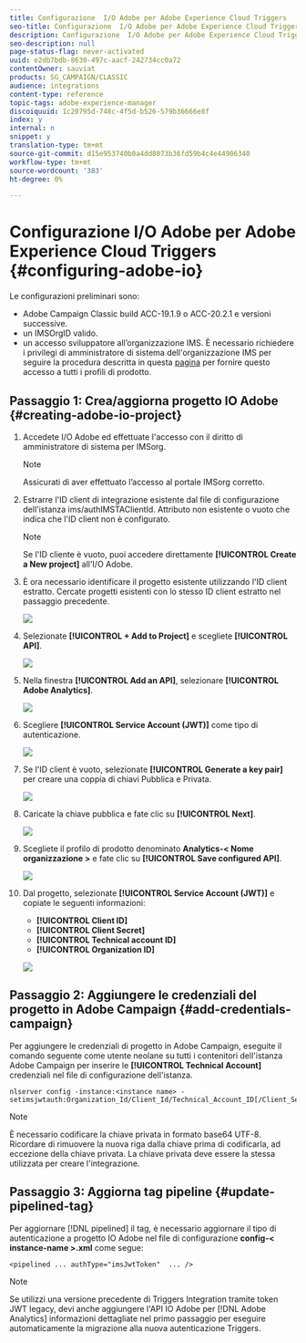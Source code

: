 ```yaml
---
title: Configurazione  I/O Adobe per Adobe Experience Cloud Triggers
seo-title: Configurazione  I/O Adobe per Adobe Experience Cloud Triggers
description: Configurazione  I/O Adobe per Adobe Experience Cloud Triggers
seo-description: null
page-status-flag: never-activated
uuid: e2db7bdb-8630-497c-aacf-242734cc0a72
contentOwner: sauviat
products: SG_CAMPAIGN/CLASSIC
audience: integrations
content-type: reference
topic-tags: adobe-experience-manager
discoiquuid: 1c20795d-748c-4f5d-b526-579b36666e8f
index: y
internal: n
snippet: y
translation-type: tm+mt
source-git-commit: d15e953740b0a4dd8073b36fd59b4c4e44906340
workflow-type: tm+mt
source-wordcount: '383'
ht-degree: 0%

---
```



# Configurazione  I/O Adobe per Adobe Experience Cloud Triggers {#configuring-adobe-io}

Le configurazioni preliminari sono:

* Adobe Campaign Classic build ACC-19.1.9 o ACC-20.2.1 e versioni successive.
* un IMSOrgID valido.
* un accesso sviluppatore all’organizzazione IMS. È necessario richiedere i privilegi di amministratore di sistema dell&#39;organizzazione IMS per seguire la procedura descritta in questa [pagina](https://helpx.adobe.com/ca/enterprise/admin-guide.html/ca/enterprise/using/manage-developers.ug.html) per fornire questo accesso a tutti i profili di prodotto.

## Passaggio 1: Crea/aggiorna  progetto IO Adobe {#creating-adobe-io-project}

1. Accedete  I/O Adobe ed effettuate l&#39;accesso con il diritto di amministratore di sistema per IMSorg.

   >[!NOTE]
   >
   > Assicurati di aver effettuato l’accesso al portale IMSorg corretto.

1. Estrarre l&#39;ID client di integrazione esistente dal file di configurazione dell&#39;istanza ims/authIMSTAClientId. Attributo non esistente o vuoto che indica che l&#39;ID client non è configurato.

   >[!NOTE]
   >
   >Se l&#39;ID cliente è vuoto, puoi accedere direttamente **[!UICONTROL Create a New project]** all&#39;I/O  Adobe.

1. È ora necessario identificare il progetto esistente utilizzando l&#39;ID client estratto. Cercate progetti esistenti con lo stesso ID client estratto nel passaggio precedente.

   ![](assets/adobe_io_8.png)

1. Selezionate **[!UICONTROL + Add to Project]** e scegliete **[!UICONTROL API]**.

   ![](assets/adobe_io_1.png)

1. Nella finestra **[!UICONTROL Add an API]**, selezionare **[!UICONTROL Adobe Analytics]**.

   ![](assets/adobe_io_2.png)

1. Scegliere **[!UICONTROL Service Account (JWT)]** come tipo di autenticazione.

   ![](assets/adobe_io_3.png)

1. Se l&#39;ID client è vuoto, selezionate **[!UICONTROL Generate a key pair]** per creare una coppia di chiavi Pubblica e Privata.

   ![](assets/adobe_io_4.png)

1. Caricate la chiave pubblica e fate clic su **[!UICONTROL Next]**.

   ![](assets/adobe_io_5.png)

1. Scegliete il profilo di prodotto denominato **Analytics-&lt; Nome organizzazione >** e fate clic su **[!UICONTROL Save configured API]**.

   ![](assets/adobe_io_6.png)

1. Dal progetto, selezionate **[!UICONTROL Service Account (JWT)]** e copiate le seguenti informazioni:
   * **[!UICONTROL Client ID]**
   * **[!UICONTROL Client Secret]**
   * **[!UICONTROL Technical account ID]**
   * **[!UICONTROL Organization ID]**

   ![](assets/adobe_io_7.png)

## Passaggio 2: Aggiungere le credenziali del progetto in  Adobe Campaign {#add-credentials-campaign}

Per aggiungere le credenziali di progetto in  Adobe Campaign, eseguite il comando seguente come utente neolane su tutti i contenitori dell&#39;istanza Adobe Campaign  per inserire le **[!UICONTROL Technical Account]** credenziali nel file di configurazione dell&#39;istanza.

```
nlserver config -instance:<instance name> -setimsjwtauth:Organization_Id/Client_Id/Technical_Account_ID[/Client_Secret[/Base64_encoded_Private_Key]]
```

>[!NOTE]
>
>È necessario codificare la chiave privata in formato base64 UTF-8. Ricordare di rimuovere la nuova riga dalla chiave prima di codificarla, ad eccezione della chiave privata. La chiave privata deve essere la stessa utilizzata per creare l&#39;integrazione.

## Passaggio 3: Aggiorna tag pipeline {#update-pipelined-tag}

Per aggiornare [!DNL pipelined] il tag, è necessario aggiornare il tipo di autenticazione a  progetto IO Adobe nel file di configurazione **config-&lt; instance-name >.xml** come segue:

```
<pipelined ... authType="imsJwtToken"  ... />
```

>[!NOTE]
>
>Se utilizzi una versione precedente di Triggers Integration tramite token JWT legacy, devi anche aggiungere l&#39;API IO  Adobe per [!DNL Adobe Analytics] informazioni dettagliate nel primo passaggio per eseguire automaticamente la migrazione alla nuova autenticazione Triggers.
